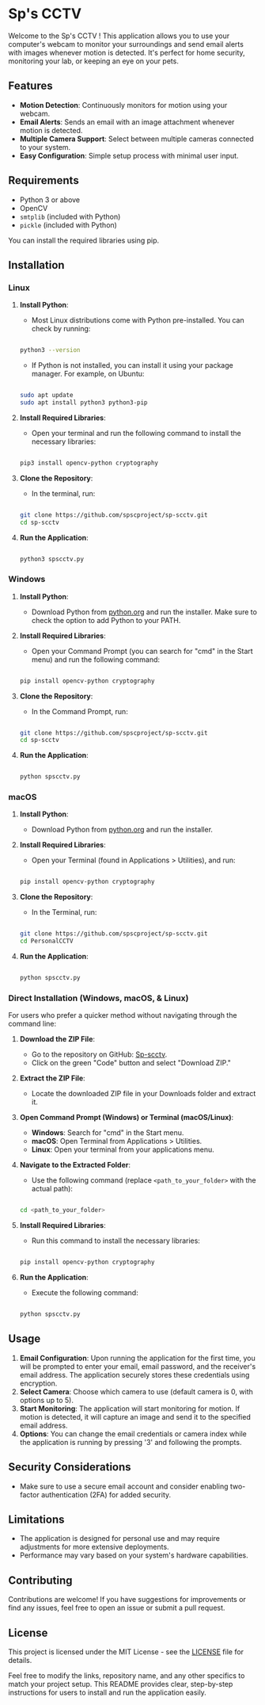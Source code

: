 # Sp's CCTV

Welcome to the Sp's CCTV ! This application allows you to use your computer's webcam to monitor your surroundings and send email alerts with images whenever motion is detected. It's perfect for home security, monitoring your lab, or keeping an eye on your pets.

## Features

- **Motion Detection**: Continuously monitors for motion using your webcam.
- **Email Alerts**: Sends an email with an image attachment whenever motion is detected.
- **Multiple Camera Support**: Select between multiple cameras connected to your system.
- **Easy Configuration**: Simple setup process with minimal user input.

## Requirements

- Python 3 or above
- OpenCV
- `smtplib` (included with Python)
- `pickle` (included with Python)

You can install the required libraries using pip.

## Installation

### Linux

1. **Install Python**:
   - Most Linux distributions come with Python pre-installed. You can check by running:
   ```bash
   
   python3 --version
   ```
   - If Python is not installed, you can install it using your package manager. For example, on Ubuntu:
   ```bash
   
   sudo apt update
   sudo apt install python3 python3-pip
   ```

2. **Install Required Libraries**:
   - Open your terminal and run the following command to install the necessary libraries:
   ```bash
   
   pip3 install opencv-python cryptography
   ```

3. **Clone the Repository**:
   - In the terminal, run:
   ```bash
   
   git clone https://github.com/spscproject/sp-scctv.git
   cd sp-scctv
   ```

4. **Run the Application**:
   ```bash
   
   python3 spscctv.py
   ```

### Windows

1. **Install Python**:
   - Download Python from [python.org](https://www.python.org/downloads/) and run the installer. Make sure to check the option to add Python to your PATH.

2. **Install Required Libraries**:
   - Open your Command Prompt (you can search for "cmd" in the Start menu) and run the following command:
   ```bash
   
   pip install opencv-python cryptography
   ```

3. **Clone the Repository**:
   - In the Command Prompt, run:
   ```bash
   
   git clone https://github.com/spscproject/sp-scctv.git
   cd sp-scctv
   ```

4. **Run the Application**:
   ```bash
   
   python spscctv.py
   ```

### macOS

1. **Install Python**:
   - Download Python from [python.org](https://www.python.org/downloads/) and run the installer.

2. **Install Required Libraries**:
   - Open your Terminal (found in Applications > Utilities), and run:
   ```bash
   
   pip install opencv-python cryptography
   ```

3. **Clone the Repository**:
   - In the Terminal, run:
   ```bash

   git clone https://github.com/spscproject/sp-scctv.git
   cd PersonalCCTV
   ```

4. **Run the Application**:
   ```bash
   
   python spscctv.py
   ```

### Direct Installation (Windows, macOS, & Linux)

For users who prefer a quicker method without navigating through the command line:

1. **Download the ZIP File**:
   - Go to the repository on GitHub: [Sp-scctv](https://github.com/spscproject/sp-scctv).
   - Click on the green "Code" button and select "Download ZIP."

2. **Extract the ZIP File**:
   - Locate the downloaded ZIP file in your Downloads folder and extract it.

3. **Open Command Prompt (Windows) or Terminal (macOS/Linux)**:
   - **Windows**: Search for "cmd" in the Start menu.
   - **macOS**: Open Terminal from Applications > Utilities.
   - **Linux**: Open your terminal from your applications menu.

4. **Navigate to the Extracted Folder**:
   - Use the following command (replace `<path_to_your_folder>` with the actual path):
   ```bash
   
   cd <path_to_your_folder>
   ```

5. **Install Required Libraries**:
   - Run this command to install the necessary libraries:
   ```bash
   
   pip install opencv-python cryptography
   ```

6. **Run the Application**:
   - Execute the following command:
   ```bash
   
   python spscctv.py
   ```

## Usage

1. **Email Configuration**: Upon running the application for the first time, you will be prompted to enter your email, email password, and the receiver's email address. The application securely stores these credentials using encryption.
2. **Select Camera**: Choose which camera to use (default camera is 0, with options up to 5).
3. **Start Monitoring**: The application will start monitoring for motion. If motion is detected, it will capture an image and send it to the specified email address.
4. **Options**: You can change the email credentials or camera index while the application is running by pressing '3' and following the prompts.

## Security Considerations

- Make sure to use a secure email account and consider enabling two-factor authentication (2FA) for added security.

## Limitations

- The application is designed for personal use and may require adjustments for more extensive deployments.
- Performance may vary based on your system's hardware capabilities.

## Contributing

Contributions are welcome! If you have suggestions for improvements or find any issues, feel free to open an issue or submit a pull request.

## License

This project is licensed under the MIT License - see the [LICENSE](LICENSE) file for details.

Feel free to modify the links, repository name, and any other specifics to match your project setup. This README provides clear, step-by-step instructions for users to install and run the application easily.
